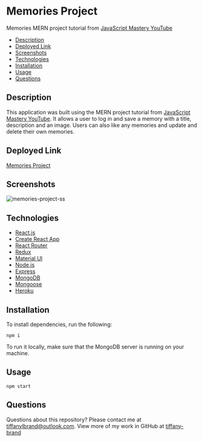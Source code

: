 # Memories Project
Memories MERN project tutorial from [JavaScript Mastery YouTube](https://youtu.be/ngc9gnGgUdA)

* [Description](#description)
* [Deployed Link](#deployed-link)
* [Screenshots](#screenshots)
* [Technologies](#technologies)
* [Installation](#installation)
* [Usage](#usage)
* [Questions](#questions)

## Description
This application was built using the MERN project tutorial from [JavaScript Mastery YouTube](https://youtu.be/ngc9gnGgUdA). It allows a user to log in and save a memory with a title, description and an image. Users can also like any memories and update and delete their own memories.

## Deployed Link

[Memories Project](https://memories-project-tb.herokuapp.com/)

## Screenshots

![memories-project-ss](https://user-images.githubusercontent.com/16748389/107723198-9d0e4700-6cae-11eb-9b88-1cca5fd71057.JPG)


## Technologies

* [React.js](https://reactjs.org/)
* [Create React App](https://github.com/facebook/create-react-app)
* [React Router](https://reactrouter.com/)
* [Redux](https://react-redux.js.org/)
* [Material UI](https://material-ui.com/)
* [Node.js](https://nodejs.org/)
* [Express](https://expressjs.com/)
* [MongoDB](https://www.mongodb.com/)
* [Mongoose](https://mongoosejs.com/)
* [Heroku](https://heroku.com)



## Installation

To install dependencies, run the following:

`
npm i
`

To run it locally, make sure that the MongoDB server is running on your machine.

## Usage

`
npm start
`


## Questions

Questions about this repository? Please contact me at [tiffanylbrand@outlook.com](mailto:tiffanylbrand@outlook.com). View more of my work in GitHub at [tiffany-brand](https://github.com/tiffany-brand) 